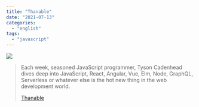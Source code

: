 ```yaml
---
title: "Thanable"
date: "2021-07-13"
categories:
  - "english"
tags:
  - "javascript"
---
```


![](https://yt3.ggpht.com/ytc/AKedOLTTnK-J9BQCH8cLBtZuDCjTqqriUm8F9eoUeG2dNg=s176-c-k-c0x00ffffff-no-rj)

> Each week, seasoned JavaScript programmer, Tyson Cadenhead dives deep into JavaScript, React, Angular, Vue, Elm, Node, GraphQL, Serverless or whatever else is the hot new thing in the web development world.
>
> [Thanable](https://www.youtube.com/channel/UCL8AMKLVecaaUs86eCt0zyw/playlists)
